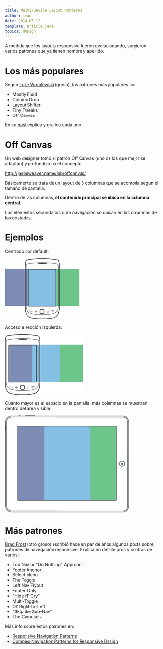 ```yaml
---
title: Multi-Device Layout Patterns
author: lean
date: 2014-05-12
template: article.jade
topics: design
---
```


A medida que los layouts responsive fueron evolucionando, surgieron varios patrones que ya tienen nombre y apellido.

# Los más populares

Según [Luke Wroblewski](https://twitter.com/lukew) (groso), los patrones más populares son:

- Mostly Fluid
- Column Drop
- Layout Shifter
- Tiny Tweaks
- Off Canvas

En su [post](http://www.lukew.com/ff/entry.asp?1514) explica y grafica cada uno.

# Off Canvas

Un web designer tomó el patrón Off Canvas (uno de los que mejor se adaptan) y profundizó un el concepto:

http://jasonweaver.name/lab/offcanvas/

Básicamente se trata de un layout de 3 columnas que se acomoda segun el tamaño de pantalla.

Dentro de las columnas, **el contenido principal se ubica en la columna central**.

Los elementos secundarios o de navegación se ubican en las columnas de los costados.

# Ejemplos

Centrado por default:

![Centrado por default](small-centered.png)

Acceso a sección izquierda:

![Sección izquierda](small-left.png)

Cuanto mayor es el espacio en la pantalla, más columnas se muestran dentro del area visible.

![Todas las columnas visibles](large.png)

# Más patrones

[Brad Frost](https://twitter.com/brad_frost) (otro groso) escribió hace un par de años algunos posts sobre patrones de navegación responsive. Explica en detalle pros y contras de varios:

- Top Nav or "Do Nothing" Approach
- Footer Anchor
- Select Menu
- The Toggle
- Left Nav Flyout
- Footer-Only
- "Hide N’ Cry"
- Multi-Toggle
- Ol’ Right-to-Left
- "Skip the Sub-Nav"
- The Carousel+

Más info sobre estos patrones en:

- [Responsive Navigation Patterns](http://bradfrostweb.com/blog/web/responsive-nav-patterns/)
- [Complex Navigation Patterns for Responsive Design](http://bradfrostweb.com/blog/web/complex-navigation-patterns-for-responsive-design/)

